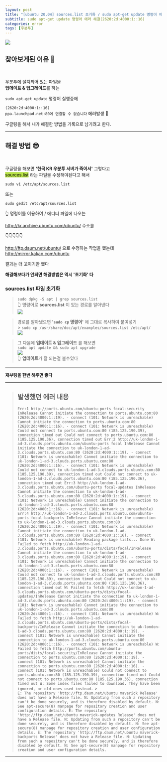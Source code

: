 ```yaml
---
layout: post
title: "[ubuntu 20.04] sources.list 초기화 / sudo apt-get update 명령어 에러 해결방법 (2620:2d:4000:1::16)"
subtitle: sudo apt-get update 명령어 에러 해결(2620:2d:4000:1::16)
categories: error
tags: [우분투]
---
```


![](https://velog.velcdn.com/images/-__-/post/cb624641-579d-4038-b0c2-e62b90f8ed9f/image.png)

## 찾아보게된 이유 🧐

<br>

우분투에 설치되어 있는 파일을<br>
**업데이트 & 업그레이드**를 하는

`sudo apt-get update` 명령어 실행중에

`(2620:2d:4000:1::16)`<br>
`ppa.launchpad.net:80에 연결할 수 없습니다` 에러발생 🚫

구글링을 해서 내가 해결한 방법을 기록으로 남기려고 한다.

---

## 해결 방법 😎

<br>

구글링을 해보면 **'한국 KR 우분투 서버가 죽어서'** 그렇다고<br>
<span style="background-color:#B5E045; color:#000;">sources.list</span> 라는 파일을 수정해야된다고 해서

`sudo vi /etc/apt/sources.list`

또는

`sudo gedit /etc/apt/sources.list`

👆 명령어를 이용하여 / 에디터 파일에 나오는

<http://kr.archive.ubuntu.com/ubuntu/> 주소를

👇👇👇👇👇

<http://ftp.daum.net/ubuntu/> 으로 수정하는 작업을 했는데<br>
<http://mirror.kakao.com/ubuntu>

결과는 더 꼬이기만 했다

**해결해보다가 안되면 해결방법은 역시 '초기화' 다**

### sources.list 파일 초기화

> `sudo dpkg -S apt | grep sources.list`<br>
> 👆 명령어로 **sources.list** 이 있는 경로를 알아낸다<br>
> ![](https://velog.velcdn.com/images/-__-/post/22a7e47a-7929-4ba8-a4c4-2fdb11a8347f/image.png)

> 경로를 알아냈으면 **'`sudo cp` 명령어'** 에 그대로 복사하여 붙여넣기<br> > `sudo cp /usr/share/doc/apt/examples/sources.list /etc/apt/` <br>
> ![](https://velog.velcdn.com/images/-__-/post/29f4c34f-4c59-474c-b902-ad1c412c7727/image.png)

> 그 다음에 **업데이트 & 업그레이드** 를 해보면<br>
> `sudo apt update && sudo apt upgrade` <br>
> ![](https://velog.velcdn.com/images/-__-/post/cec4b006-55cd-4df5-a0e8-0ee4e71a0651/image.png)<br>
> 👆 **업데이트**가 잘 되는걸 볼수있다

---

**재부팅을 한번 해주면 좋다**

---

> ## 발생했던 에러 내용
>
> `Err:1 http://ports.ubuntu.com/ubuntu-ports focal-security InRelease Cannot initiate the connection to ports.ubuntu.com:80 (2620:2d:4000:1::19). - connect (101: Network is unreachable) Cannot initiate the connection to ports.ubuntu.com:80 (2620:2d:4000:1::16). - connect (101: Network is unreachable) Could not connect to ports.ubuntu.com:80 (185.125.190.39), connection timed out Could not connect to ports.ubuntu.com:80 (185.125.190.36), connection timed out Err:2 http://uk-london-1-ad-3.clouds.ports.ubuntu.com/ubuntu-ports focal InRelease Cannot initiate the connection to uk-london-1-ad-3.clouds.ports.ubuntu.com:80 (2620:2d:4000:1::19). - connect (101: Network is unreachable) Cannot initiate the connection to uk-london-1-ad-3.clouds.ports.ubuntu.com:80 (2620:2d:4000:1::16). - connect (101: Network is unreachable) Could not connect to uk-london-1-ad-3.clouds.ports.ubuntu.com:80 (185.125.190.39), connection timed out Could not connect to uk-london-1-ad-3.clouds.ports.ubuntu.com:80 (185.125.190.36), connection timed out Err:3 http://uk-london-1-ad-3.clouds.ports.ubuntu.com/ubuntu-ports focal-updates InRelease Cannot initiate the connection to uk-london-1-ad-3.clouds.ports.ubuntu.com:80 (2620:2d:4000:1::19). - connect (101: Network is unreachable) Cannot initiate the connection to uk-london-1-ad-3.clouds.ports.ubuntu.com:80 (2620:2d:4000:1::16). - connect (101: Network is unreachable) Err:4 http://uk-london-1-ad-3.clouds.ports.ubuntu.com/ubuntu-ports focal-backports InRelease Cannot initiate the connection to uk-london-1-ad-3.clouds.ports.ubuntu.com:80 (2620:2d:4000:1::19). - connect (101: Network is unreachable) Cannot initiate the connection to uk-london-1-ad-3.clouds.ports.ubuntu.com:80 (2620:2d:4000:1::16). - connect (101: Network is unreachable) Reading package lists... Done W: Failed to fetch http://uk-london-1-ad-3.clouds.ports.ubuntu.com/ubuntu-ports/dists/focal/InRelease Cannot initiate the connection to uk-london-1-ad-3.clouds.ports.ubuntu.com:80 (2620:2d:4000:1::19). - connect (101: Network is unreachable) Cannot initiate the connection to uk-london-1-ad-3.clouds.ports.ubuntu.com:80 (2620:2d:4000:1::16). - connect (101: Network is unreachable) Could not connect to uk-london-1-ad-3.clouds.ports.ubuntu.com:80 (185.125.190.39), connection timed out Could not connect to uk-london-1-ad-3.clouds.ports.ubuntu.com:80 (185.125.190.36), connection timed out W: Failed to fetch http://uk-london-1-ad-3.clouds.ports.ubuntu.com/ubuntu-ports/dists/focal-updates/InRelease Cannot initiate the connection to uk-london-1-ad-3.clouds.ports.ubuntu.com:80 (2620:2d:4000:1::19). - connect (101: Network is unreachable) Cannot initiate the connection to uk-london-1-ad-3.clouds.ports.ubuntu.com:80 (2620:2d:4000:1::16). - connect (101: Network is unreachable) W: Failed to fetch http://uk-london-1-ad-3.clouds.ports.ubuntu.com/ubuntu-ports/dists/focal-backports/InRelease Cannot initiate the connection to uk-london-1-ad-3.clouds.ports.ubuntu.com:80 (2620:2d:4000:1::19). - connect (101: Network is unreachable) Cannot initiate the connection to uk-london-1-ad-3.clouds.ports.ubuntu.com:80 (2620:2d:4000:1::16). - connect (101: Network is unreachable) W: Failed to fetch http://ports.ubuntu.com/ubuntu-ports/dists/focal-security/InRelease Cannot initiate the connection to ports.ubuntu.com:80 (2620:2d:4000:1::19). - connect (101: Network is unreachable) Cannot initiate the connection to ports.ubuntu.com:80 (2620:2d:4000:1::16). - connect (101: Network is unreachable) Could not connect to ports.ubuntu.com:80 (185.125.190.39), connection timed out Could not connect to ports.ubuntu.com:80 (185.125.190.36), connection timed out W: Some index files failed to download. They have been ignored, or old ones used instead.` > <br>
> `E: The repository 'http://ftp.daum.net/ubuntu maverick Release' does not have a Release file. N: Updating from such a repository can't be done securely, and is therefore disabled by default. N: See apt-secure(8) manpage for repository creation and user configuration details. E: The repository 'http://ftp.daum.net/ubuntu maverick-updates Release' does not have a Release file. N: Updating from such a repository can't be done securely, and is therefore disabled by default. N: See apt-secure(8) manpage for repository creation and user configuration details. E: The repository 'http://ftp.daum.net/ubuntu maverick-backports Release' does not have a Release file. N: Updating from such a repository can't be done securely, and is therefore disabled by default. N: See apt-secure(8) manpage for repository creation and user configuration details.`

---
